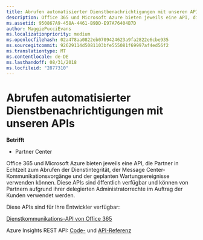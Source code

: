 ```yaml
---
title: Abrufen automatisierter Dienstbenachrichtigungen mit unseren APIs | Partner Center
description: Office 365 und Microsoft Azure bieten jeweils eine API, die Partner in Echtzeit zum Abrufen der Dienstintegrität, der Message Center-Kommunikationsvorgänge und der geplanten Wartungsereignisse verwenden können.
ms.assetid: 950867A9-458A-4461-B9DD-E97A76404B7D
author: MaggiePucciEvans
ms.localizationpriority: medium
ms.openlocfilehash: 02a478aa0822eb0709424623a9fa2822e6cbe935
ms.sourcegitcommit: 92629114d5081103bfe555081f69997af4ed56f2
ms.translationtype: MT
ms.contentlocale: de-DE
ms.lasthandoff: 08/31/2018
ms.locfileid: "2877310"
---
```

# <a name="get-automated-service-notifications-with-our-apis"></a>Abrufen automatisierter Dienstbenachrichtigungen mit unseren APIs

**Betrifft**

-  Partner Center

Office 365 und Microsoft Azure bieten jeweils eine API, die Partner in Echtzeit zum Abrufen der Dienstintegrität, der Message Center-Kommunikationsvorgänge und der geplanten Wartungsereignisse verwenden können. Diese APIs sind öffentlich verfügbar und können von Partnern aufgrund ihrer delegierten Administratorrechte im Auftrag der Kunden verwendet werden.

Diese APIs sind für Ihre Entwickler verfügbar:

[Dienstkommunikations-API von Office 365](http://go.microsoft.com/fwlink/p/?LinkId=616899)

Azure Insights REST API: [Code-](http://go.microsoft.com/fwlink/p/?LinkId=617299) und [API-Referenz](http://go.microsoft.com/fwlink/p/?LinkId=617300)

 

 



